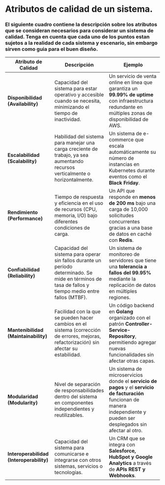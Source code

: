 # Atributos de calidad de un sistema.

### El siguiente cuadro contiene la descripción sobre los atributos que se consideran necesarios para considerar un sistema de calidad. Tenga en cuenta que cada uno de los puntos estan sujetos a la realidad de cada sistema y escenario, sin embargo sirven como guia para el buen diseño.

| **Atributo de Calidad**  | **Descripción** | **Ejemplo** |
|-------------------------|----------------|-------------|
| **Disponibilidad (Availability)** | Capacidad del sistema para estar operativo y accesible cuando se necesita, minimizando el tiempo de inactividad. | Un servicio de venta online en línea que garantiza un **99.99% de uptime** con infraestructura redundante en múltiples zonas de disponibilidad de AWS. |
| **Escalabilidad (Scalability)** | Habilidad del sistema para manejar una carga creciente de trabajo, ya sea aumentando recursos verticalmente o horizontalmente. | Un sistema de e-commerce que escala automáticamente su número de instancias en Kubernetes durante eventos como el **Black Friday**. |
| **Rendimiento (Performance)** | Tiempo de respuesta y eficiencia en el uso de recursos (CPU, memoria, I/O) bajo diferentes condiciones de carga. | Un API que responde en **menos de 200 ms** bajo una carga de 10,000 solicitudes concurrentes gracias a una base de datos en caché con **Redis**. |
| **Confiabilidad (Reliability)** | Capacidad del sistema para operar sin fallos durante un período determinado. Se mide en términos de tasa de fallos y tiempo medio entre fallos (MTBF). | Un sistema de monitoreo de servidores que tiene una **tolerancia a fallos del 99.95%** mediante la replicación de datos en múltiples regiones. |
| **Mantenibilidad (Maintainability)** | Facilidad con la que se pueden hacer cambios en el sistema (corrección de errores, mejoras, refactorización) sin afectar su estabilidad. | Un código backend en **Golang** organizado con el patrón **Controller-Service-Repository**, permitiendo agregar nuevas funcionalidades sin afectar otras capas. |
| **Modularidad (Modularity)** | Nivel de separación de responsabilidades dentro del sistema en componentes independientes y reutilizables. | Un sistema de microservicios donde el **servicio de pagos** y el **servicio de facturación** funcionan de manera independiente y pueden ser desplegados sin afectar al otro. |
| **Interoperabilidad (Interoperability)** | Capacidad del sistema para comunicarse e integrarse con otros sistemas, servicios o tecnologías. | Un CRM que se integra con **Salesforce, HubSpot y Google Analytics** a través de **APIs REST y Webhooks**. |

